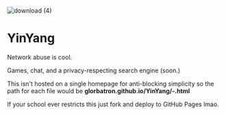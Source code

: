   ![download (4)](https://github.com/glorbatron/YinYang/assets/164063937/ff924f27-c381-4dce-abc7-f5131c017f54)

# YinYang

Network abuse is cool.


Games, chat, and a privacy-respecting search engine (soon.)


This isn't hosted on a single homepage for anti-blocking simplicity so the path for each file would be **glorbatron.github.io/YinYang/-.html**


If your school ever restricts this just fork and deploy to GitHub Pages lmao.
